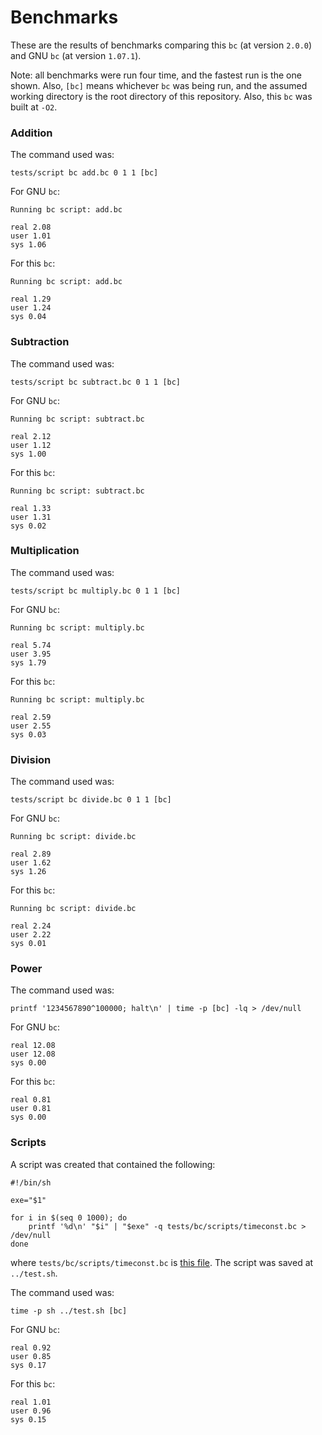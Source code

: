 # Benchmarks

These are the results of benchmarks comparing this `bc` (at version `2.0.0`) and
GNU `bc` (at version `1.07.1`).

Note: all benchmarks were run four time, and the fastest run is the one shown.
Also, `[bc]` means whichever `bc` was being run, and the assumed working
directory is the root directory of this repository. Also, this `bc` was built at
`-O2`.

### Addition

The command used was:

```
tests/script bc add.bc 0 1 1 [bc]
```

For GNU `bc`:

```
Running bc script: add.bc

real 2.08
user 1.01
sys 1.06
```

For this `bc`:

```
Running bc script: add.bc

real 1.29
user 1.24
sys 0.04
```

### Subtraction

The command used was:

```
tests/script bc subtract.bc 0 1 1 [bc]
```

For GNU `bc`:

```
Running bc script: subtract.bc

real 2.12
user 1.12
sys 1.00
```

For this `bc`:

```
Running bc script: subtract.bc

real 1.33
user 1.31
sys 0.02
```

### Multiplication

The command used was:

```
tests/script bc multiply.bc 0 1 1 [bc]
```

For GNU `bc`:

```
Running bc script: multiply.bc

real 5.74
user 3.95
sys 1.79
```

For this `bc`:

```
Running bc script: multiply.bc

real 2.59
user 2.55
sys 0.03
```

### Division

The command used was:

```
tests/script bc divide.bc 0 1 1 [bc]
```

For GNU `bc`:

```
Running bc script: divide.bc

real 2.89
user 1.62
sys 1.26
```

For this `bc`:

```
Running bc script: divide.bc

real 2.24
user 2.22
sys 0.01
```

### Power

The command used was:

```
printf '1234567890^100000; halt\n' | time -p [bc] -lq > /dev/null
```

For GNU `bc`:

```
real 12.08
user 12.08
sys 0.00
```

For this `bc`:

```
real 0.81
user 0.81
sys 0.00
```

### Scripts

A script was created that contained the following:

```
#!/bin/sh

exe="$1"

for i in $(seq 0 1000); do
	printf '%d\n' "$i" | "$exe" -q tests/bc/scripts/timeconst.bc > /dev/null
done
```

where `tests/bc/scripts/timeconst.bc` is [this file][1]. The script was saved at
`../test.sh`.

The command used was:

```
time -p sh ../test.sh [bc]
```

For GNU `bc`:

```
real 0.92
user 0.85
sys 0.17
```

For this `bc`:

```
real 1.01
user 0.96
sys 0.15
```

[1]: https://github.com/torvalds/linux/blob/master/kernel/time/timeconst.bc
